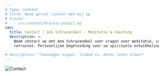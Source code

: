 ```yaml
---
# type: content
# title: Neem gerust contact met mij op
# blocks:
#   - src/content/blocks/contact.md
seo:
  title: Contact | Ank Schravendeel - Meditatie & Coaching
  description: >-
    Neem contact op met Ank Schravendeel voor vragen over meditatie, coaching of
    retraites. Persoonlijke begeleiding voor uw spirituele ontwikkeling.

# description: "Toevoegen signal, linked in. Adres laten staan?"
---
```


![Contact](/images/contact.jpeg)

